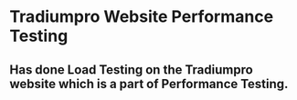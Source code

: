 # Tradiumpro Website Performance Testing

## Has done Load Testing on the Tradiumpro website which is a part of Performance Testing.
